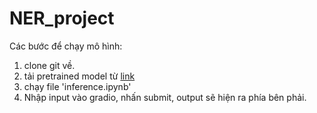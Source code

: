 # NER_project

Các bước để chạy mô hình:  
1. clone git về.
2. tải pretrained model từ [link](https://drive.google.com/drive/folders/1n0phLrVbPssXbgnIB-7B1drQdnFM0NhB?usp=sharing)
3. chạy file 'inference.ipynb'
4. Nhập input vào gradio, nhấn submit, output sẽ hiện ra phía bên phải.
